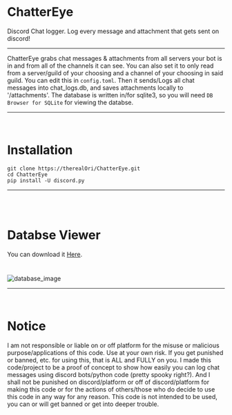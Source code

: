 # ChatterEye
Discord Chat logger. Log every message and attachment that gets sent on discord!
__ __

ChatterEye grabs chat messages & attachments from all servers your bot is in and from all of the channels it can see. You can also set it to only read from a server/guild of your choosing and a channel of your choosing in said guild. You can edit this in `config.toml`. Then it sends/Logs all chat messages into chat_logs.db, and saves attachments locally to '/attachments'.
The database is written in/for sqlite3, so you will need `DB Browser for SQLite` for viewing the databse.
__ __

<br> 

# Installation
```
git clone https://therealOri/ChatterEye.git
cd ChatterEye
pip install -U discord.py
```
__ __

<br>
<br>

# Databse Viewer 
You can download it [Here](https://sqlitebrowser.org/).
#
![database_image](https://github.com/therealOri/Chatter/assets/45724082/3e1c8a9e-b551-4300-90a7-e3ac5607efff.png)
__ __

<br>

# Notice
I am not responsible or liable on or off platform for the misuse or malicious purpose/applications of this code. Use at your own risk. If you get punished or banned, etc. for using this, that is ALL and FULLY on you. I made this code/project to be a proof of concept to show how easily you can log chat messages using discord bots/python code (pretty spooky right?). And I shall not be punished on discord/platform or off of discord/platform for making this code or for the actions of others/those who do decide to use this code in any way for any reason. This code is not intended to be used, you can or will get banned or get into deeper trouble.
